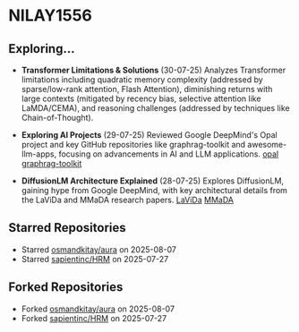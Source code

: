 # NILAY1556

## Exploring...
- **Transformer Limitations & Solutions** (30-07-25)
  Analyzes Transformer limitations including quadratic memory complexity (addressed by sparse/low-rank attention, Flash Attention), diminishing returns with large contexts (mitigated by recency bias, selective attention like LaMDA/CEMA), and reasoning challenges (addressed by techniques like Chain-of-Thought).

- **Exploring AI Projects** (29-07-25)
  Reviewed Google DeepMind's Opal project and key GitHub repositories like graphrag-toolkit and awesome-llm-apps, focusing on advancements in AI and LLM applications.
  [opal](https://opal.withgoogle.com/)
  [graphrag-toolkit](https://github.com/awslabs/graphrag-toolkit)

- **DiffusionLM Architecture Explained** (28-07-25)
  Explores DiffusionLM, gaining hype from Google DeepMind, with key architectural details from the LaViDa and MMaDA research papers.
  [LaViDa](https://arxiv.org/abs/2505.16839)
  [MMaDA](https://arxiv.org/abs/2505.15809)

## Starred Repositories
- Starred [osmandkitay/aura](https://github.com/osmandkitay/aura) on 2025-08-07
- Starred [sapientinc/HRM](https://github.com/sapientinc/HRM) on 2025-07-27

## Forked Repositories
- Forked [osmandkitay/aura](https://github.com/NILAY1556/aura) on 2025-08-07
- Forked [sapientinc/HRM](https://github.com/NILAY1556/HRM) on 2025-07-27


